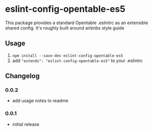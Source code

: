 # eslint-config-opentable-es5

This package provides a standard Opentable .eslintrc as an extensible shared config. It's roughly built around airbnbs style guide

## Usage

1. `npm install --save-dev eslint-config-opentable-es5 `
2. add `"extends": "eslint-config-opentable-es5"` to your .eslintrc


## Changelog

### 0.0.2
 - add usage notes to readme

### 0.0.1
 - initial release
